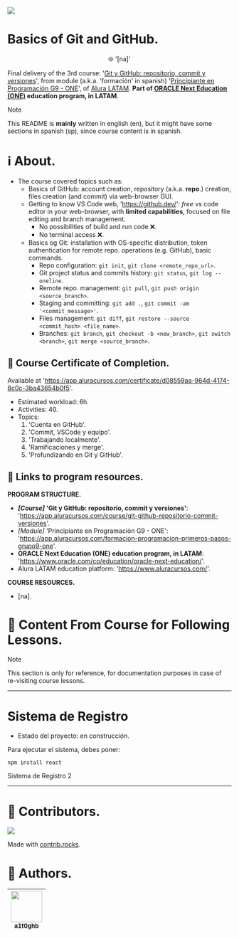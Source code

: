 <!-- Badges:
- Source: 'https://shields.io/docs/static-badges', 'https://shields.io/badges/static-badge'.
- HTML structure followed: 'https://github.com/facebook/docusaurus/blob/main/README.md?plain=1'.
- Badges with logos: 'https://shields.io/docs/logos', 'https://simpleicons.org/', 'https://github.com/simple-icons/simple-icons/blob/master/slugs.md'.
- HTML <a> tag not redirecting: 'https://stackoverflow.com/questions/8260546/make-a-html-link-that-does-nothing-literally-nothing/8260561#8260561', 'https://www.geeksforgeeks.org/html/how-to-create-html-link-that-does-not-follow-the-link/'.
-->
<p align="left">
  <a href="#" onclick="return false;"><img src="https://img.shields.io/badge/STATUS-DONE-green?style=flat"/></a>
</p>

<!-- README structure followed:
- 'https://www.aluracursos.com/blog/como-escribir-un-readme-increible-en-tu-github/'.
- 'https://github.com/camilafernanda/GlicoCare/'.
- 'https://github.com/nasa/openmct/'.
- 'https://github.com/facebook/docusaurus'.
-->
# Basics of Git and GitHub.

<p align="center">
  🌐 '[na]'
</p>

Final delivery of the 3rd course: '[Git y GitHub: repositorio, commit y versiones](https://app.aluracursos.com/course/git-github-repositorio-commit-versiones)', from module (a.k.a. 'formación' in spanish) '[Principiante en Programación G9 - ONE](https://app.aluracursos.com/formacion-programacion-primeros-pasos-grupo9-one)', of [Alura LATAM](https://www.aluracursos.com/). <b>Part of [ORACLE Next Education (ONE)](https://www.oracle.com/co/education/oracle-next-education/) education program, in LATAM</b>.

<!-- Callouts:
- Improved format taken from examples in 'https://github.com/nasa/openmct/blob/master/README.md?plain=1'.
-->
> [!NOTE]
> This README is **mainly** written in english (en), but it might have some sections in spanish (sp), since course content is in spanish.

# ℹ About.
- The course covered topics such as:
  - Basics of GitHub: account creation, repository (a.k.a. **repo**.) creation, files creation (and commit) via web-browser GUI.
  - Getting to know VS Code web, '<https://github.dev/>': *free* vs code editor in your web-browser, with **limited capabilities**, focused on file editing and branch management.
    - No possibilities of build and run code ❌.
    - No terminal access ❌.
  - Basics og Git: installation with OS-specific distribution, token authentication for remote repo. operations (e.g. GitHub), basic commands.
    - Repo configuration: `git init`, `git clone <remote_repo_url>`.
    - Git project status and commits history: `git status`, `git log --oneline`.
    - Remote repo. management: `git pull`, `git push origin <source_branch>`.
    - Staging and committing: `git add .`, `git commit -am '<commit_message>'`.
    - Files management: `git diff`, `git restore --source <commit_hash> <file_name>`.
    - Branches: `git branch`, `git checkout -b <new_branch>`, `git switch <branch>`, `git merge <source_branch>`.

## 🥇 Course Certificate of Completion.
Available at '<https://app.aluracursos.com/certificate/d08559aa-964d-4174-8c0c-3ba43654b0f5>'.
- Estimated workload: 6h.
- Activities: 40.
- Topics:
  1. 'Cuenta en GitHub'.
  2. 'Commit, VSCode y equipo'.
  3. 'Trabajando localmente'.
  4. 'Ramificaciones y merge'.
  5. 'Profundizando en Git y GitHub'.

## 🔗 Links to program resources.

**PROGRAM STRUCTURE.**
- <b>*[Course]* 'Git y GitHub: repositorio, commit y versiones'</b>: '<https://app.aluracursos.com/course/git-github-repositorio-commit-versiones>'.
- *[Module]* 'Principiante en Programación G9 - ONE': '<https://app.aluracursos.com/formacion-programacion-primeros-pasos-grupo9-one>'.
- **ORACLE Next Education (ONE) education program, in LATAM**: '<https://www.oracle.com/co/education/oracle-next-education/>'.
- Alura LATAM education platform: '<https://www.aluracursos.com/>'.

**COURSE RESOURCES.**
- [na].

# 🐾 Content From Course for Following Lessons.

> [!NOTE]
> This section is only for reference, for documentation purposes in case of re-visiting course lessons.

---

<h1>Sistema de Registro</h1>

- Estado del proyecto: en construcción.

Para ejecutar el sistema, debes poner:

```
npm install react
```

Sistema de Registro 2

---

<!-- Embed dynamic content (image) of contributors:
- 'https://dev.to/lacolaco/introducing-contributors-img-keep-contributors-in-readme-md-gci'.
- 'https://contrib.rocks/'.
- 'https://contrib.rocks/preview?repo=a1t0ghb%2Fcourses-oracle_one-git_y_github-d250728'
-->
# 🤝 Contributors.

<a href="https://github.com/a1t0ghb/courses-oracle_one-git_y_github-d250728/graphs/contributors">
  <img src="https://contrib.rocks/image?repo=a1t0ghb/courses-oracle_one-git_y_github-d250728" />
</a>

Made with [contrib.rocks](https://contrib.rocks).

<!-- Authors table structure
- From repo: 'https://github.com/camilafernanda/GlicoCare/blob/main/README.md?plain=1'.
-->
# 📜 Authors.

| [<img src="https://avatars.githubusercontent.com/u/32377614?v=4" width=70><br><sub>a1t0ghb</sub>](https://github.com/a1t0ghb) |
| :---: |
